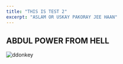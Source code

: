 ```yaml
---
title: "THIS IS TEST 2"
excerpt: "ASLAM OR USKAY PAKORAY JEE HAAN"
---
```


## ABDUL POWER FROM HELL
![ddonkey](https://i.pinimg.com/originals/3e/6a/30/3e6a30c623fe7b5c221e0166f387a530.gif)
